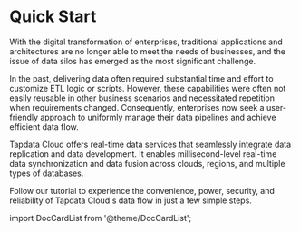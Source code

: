 # Quick Start

With the digital transformation of enterprises, traditional applications and architectures are no longer able to meet the needs of businesses, and the issue of data silos has emerged as the most significant challenge.

In the past, delivering data often required substantial time and effort to customize ETL logic or scripts. However, these capabilities were often not easily reusable in other business scenarios and necessitated repetition when requirements changed. Consequently, enterprises now seek a user-friendly approach to uniformly manage their data pipelines and achieve efficient data flow.

Tapdata Cloud offers real-time data services that seamlessly integrate data replication and data development. It enables millisecond-level real-time data synchronization and data fusion across clouds, regions, and multiple types of databases.

Follow our tutorial to experience the convenience, power, security, and reliability of Tapdata Cloud's data flow in just a few simple steps.

import DocCardList from '@theme/DocCardList';

<DocCardList />
